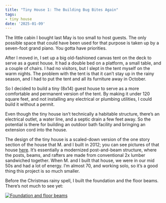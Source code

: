 ```yaml
---
title: "Tiny House 1: The Building Bug Bites Again"
tags:
- tiny house
date: '2025-01-09'
---
```


The little cabin I bought last May is too small to host guests. The
only possible space that could have been used for that purpose is
taken up by a seven-foot grand piano. You gotta have priorities.
<!--more-->

After I moved in, I set up a big old-fashioned canvas tent on the deck
to serve as a guest house. It had a double bed on a platform, a small
table, and a couple of chairs. I had no visitors, but I slept in the
tent myself on the warm nights. The problem with the tent is that it
can’t stay up in the rainy season, and I had to put the tent and all
its furniture away in October.

So I decided to build a tiny (8x14) guest house to serve as a more
comfortable and permanent version of the tent. By making it under 120
square feet, and not installing any electrical or plumbing utilities,
I could build it without a permit.

Even though the tiny house isn’t technically a habitable structure,
there’s an electrical outlet, a water line, and a septic drain a few
feet away. So the potential is there for building an outdoor bath
facility and bringing an extension cord into the house.

The design of the tiny house is a scaled-down version of the one story
section of the house that M. and I built in 2012; you can see
pictures of that house [here](/gallery/firstday-cottage/). It’s essentially a
modernized post-and-beam structure, where the posts, beams, and
rafters are made from conventional 2x lumber sandwiched together. When
M. and I built that house, we were in our mid 50s and had a lot of
energy. I’m almost 70, and working solo, so it’s a good thing this
project is so much smaller.

Before the Christmas rainy spell, I built the foundation and the floor
beams. There’s not much to see yet:

[![Foundation and floor beams](/gallery/tiny-house/IMG_20250109_104102_267_hu_843f1b2216d295d1.jpg)](/gallery/tiny-house/IMG_20250109_104102_267.jpg)
